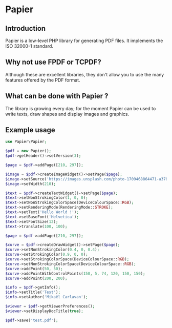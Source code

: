 # Papier

## Introduction
Papier is a low-level PHP library for generating PDF files. It implements the ISO 32000-1 standard.

## Why not use FPDF or TCPDF?
Although these are excellent libraries, they don't allow you to use the many features offered by the PDF format.

## What can be done with Papier ?
The library is growing every day; for the moment Papier can be used to write texts, draw shapes and display images and graphics.

## Example usage
```php
use Papier\Papier;

$pdf = new Papier();
$pdf->getHeader()->setVersion(3);

$page = $pdf->addPage([210, 297]);

$image = $pdf->createImageWidget()->setPage($page);
$image->setSource('https://images.unsplash.com/photo-1709468864471-a378b7435d03');
$image->setWidth(210);

$text = $pdf->createTextWidget()->setPage($page);
$text->setNonStrokingColor(1, 0, 0);
$text->setNonStrokingColorSpace(DeviceColourSpace::RGB);
$text->setRenderingMode(RenderingMode::STROKE);
$text->setText('Hello World !');
$text->setBaseFont('Helvetica');
$text->setFontSize(12);
$text->translate(100, 100);

$page = $pdf->addPage([210, 297]);

$curve = $pdf->createDrawWidget()->setPage($page);
$curve->setNonStrokingColor(0.4, 0, 0.4);
$curve->setStrokingColor(0.9, 0, 0);
$curve->setStrokingColorSpace(DeviceColourSpace::RGB);
$curve->setNonStrokingColorSpace(DeviceColourSpace::RGB);
$curve->addPoint(50, 50);
$curve->addPointWithControlPoints(150, 5, 74, 120, 150, 150);
$curve->addPoint(200, 200);

$info = $pdf->getInfo();
$info->setTitle('Test');
$info->setAuthor('Mikaël Carlavan');

$viewer = $pdf->getViewerPreferences();
$viewer->setDisplayDocTitle(true);

$pdf->save('test.pdf');
```

